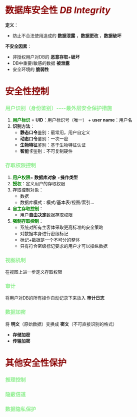 # <font color = "Darkred">**数据库安全性**  *DB Integrity*</font>
**定义**：
   - 防止不合法使用造成的 **数据泄露** ，**数据更改** ，**数据破坏**

**不安全因素**：
   - 非授权用户对DB的 **恶意存取**+**破坏**
   - DB中重要/敏感的数据 **被泄露**
   - 安全环境的 **脆弱性**
# <font color = "Darkred">**安全性控制** </font>
### <font color ="LightGreen">**用户识别（身份鉴别）**----最外层安全保护措施</font>
1. <font color ="Green">**用户标识**</font> = **UID**：用户标识号（唯一） + **user name**：用户名
2. **识别方法**：
   - **静态口令**鉴别：最常用，用户自定义
   - **动态口令**鉴别：一次一密
   - **生物特征**鉴别：基于生物特征认证
   - **智能卡**鉴别：不可复制硬件
### <font color ="LightGreen">**存取权限控制**</font>
1. <font color ="Green">**用户权限**</font>= **数据库对象** +**操作类型**
2. <font color ="Green">**授权**</font>：定义用户的存取权限
3. 存取控制对象：
   - 数据
   - 数据库模式：模式/基本表/视图/索引...
4. <font color ="Green">**自主存取控制**</font>：
   - 用户**自由决定**数据存取权限
5. <font color ="Green">**强制存取控制**</font>：
   - 系统对所有主客体采取更高标准的安全策略
   - 对数据本身进行密级标记
   - 标记+数据是一个不可分的整体
   - 只有符合密级标记要求的用户才可以操纵数据
### <font color ="LightGreen">**视图机制**</font>
在视图上进一步定义存取权限
### <font color ="LightGreen">**审计**</font>
将用户对DB的所有操作自动记录下来放入 **审计日志**
### <font color ="LightGreen">**数据加密**</font>
将 **明文**（原始数据）变换成 **密文**（不可直接识别的格式）
   - **存储加密**
   - **传输加密**
# <font color = "Darkred">**其他安全性保护** </font>
### <font color ="LightGreen">**推理控制**</font>
### <font color ="LightGreen">**隐蔽信道**</font>
### <font color ="LightGreen">**数据隐私保护**</font>
